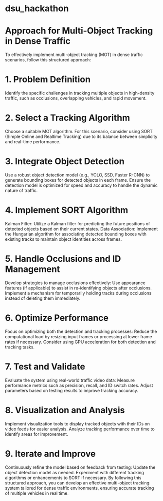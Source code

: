 # dsu_hackathon

# Approach for Multi-Object Tracking in Dense Traffic
To effectively implement multi-object tracking (MOT) in dense traffic scenarios, follow this structured approach:
# 1. Problem Definition
Identify the specific challenges in tracking multiple objects in high-density traffic, such as occlusions, overlapping vehicles, and rapid movement.
# 2. Select a Tracking Algorithm
Choose a suitable MOT algorithm. For this scenario, consider using SORT (Simple Online and Realtime Tracking) due to its balance between simplicity and real-time performance.
# 3. Integrate Object Detection
Use a robust object detection model (e.g., YOLO, SSD, Faster R-CNN) to generate bounding boxes for detected objects in each frame.
Ensure the detection model is optimized for speed and accuracy to handle the dynamic nature of traffic.
# 4. Implement SORT Algorithm
Kalman Filter: Utilize a Kalman filter for predicting the future positions of detected objects based on their current states.
Data Association: Implement the Hungarian algorithm for associating detected bounding boxes with existing tracks to maintain object identities across frames.
# 5. Handle Occlusions and ID Management
Develop strategies to manage occlusions effectively:
Use appearance features (if applicable) to assist in re-identifying objects after occlusions.
Implement a mechanism for temporarily holding tracks during occlusions instead of deleting them immediately.
# 6. Optimize Performance
Focus on optimizing both the detection and tracking processes:
Reduce the computational load by resizing input frames or processing at lower frame rates if necessary.
Consider using GPU acceleration for both detection and tracking tasks.
# 7. Test and Validate
Evaluate the system using real-world traffic video data:
Measure performance metrics such as precision, recall, and ID switch rates.
Adjust parameters based on testing results to improve tracking accuracy.
# 8. Visualization and Analysis
Implement visualization tools to display tracked objects with their IDs on video feeds for easier analysis.
Analyze tracking performance over time to identify areas for improvement.
# 9. Iterate and Improve
Continuously refine the model based on feedback from testing:
Update the object detection model as needed.
Experiment with different tracking algorithms or enhancements to SORT if necessary.
By following this structured approach, you can develop an effective multi-object tracking system tailored for dense traffic environments, ensuring accurate tracking of multiple vehicles in real time.
